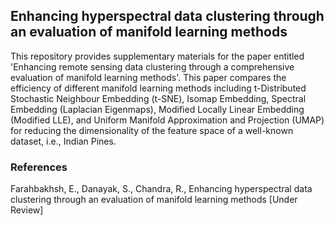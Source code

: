 ## Enhancing hyperspectral data clustering through an evaluation of manifold learning methods

This repository provides supplementary materials for the paper entitled 'Enhancing remote sensing data clustering through a comprehensive evaluation of manifold learning methods'. This paper compares the efficiency of different manifold learning methods including t-Distributed Stochastic Neighbour Embedding (t-SNE), Isomap Embedding, Spectral Embedding (Laplacian Eigenmaps), Modified Locally Linear Embedding (Modified LLE), and Uniform Manifold Approximation and Projection (UMAP) for reducing the dimensionality of the feature space of a well-known dataset, i.e., Indian Pines.

### References
Farahbakhsh, E., Danayak, S., Chandra, R., Enhancing hyperspectral data clustering through an evaluation of manifold learning methods [Under Review]
